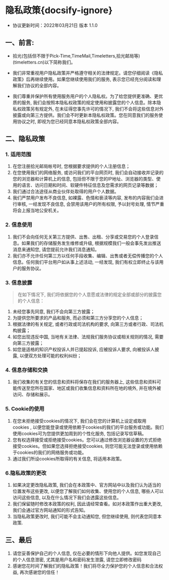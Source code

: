 # 隐私政策{docsify-ignore}

- 协议更新时间：2022年03月21日 版本 1.1.0

## 一、前言: 

- 拾光(包括但不限于Pick-Time,TimeMail,Timeletters,拾光邮局等)(timeletters.cn)以下简称我们。

- 我们非常重视用户隐私政策并严格遵守相关的法律规定。请您仔细阅读《隐私政策》后再继续使用。如果您继续使用我们的服务, 表示您已经充分阅读和理解我们协议的全部内容。

- 我们尊重并保护所有使用服务用户的个人隐私权。为了给您提供更准确、更优质的服务, 我们会按照本隐私权政策的规定使用和披露您的个人信息。除本隐私权政策另有规定外, 在未征得您事先许可的情况下, 我们不会将这些信息对外披露或向第三方提供。我们会不时更新本隐私权政策。您在同意我们的服务使用协议之时, 即视为您已经同意本隐私权政策全部内容。

## 二、隐私政策
### 1. 适用范围

1. 在您注册拾光邮局帐号时, 您根据要求提供的个人注册信息；
2. 在您使用我们的网络服务, 或访问我们的平台网页时, 我们会自动接收并记录的您的浏览器和计算机上的信息, 包括但不限于您的IP地址、浏览器的类型、使用的语言、访问日期和时间、软硬件特征信息及您需求的网页记录等数据；
3. 我们通过合法途径从商业伙伴处取得的用户个人数据。
4. 我们严禁用户发布不良信息, 如裸露、色情和亵渎等内容, 发布的内容我们会进行审核, 一经发现不良信息, 会禁用该用户的所有权限, 予以封号处理, 情节严重将会上报当地公安机关。

### 2. 信息使用

1. 我们不会向任何无关第三方提供、出售、出租、分享或交易您的个人登录信息。如果我们的存储服务发生维修或升级, 根据规模我们一般会事先发出推送消息来通知您, 请您提前允许我们消息通知。
2. 我们亦不允许任何第三方以任何手段收集、编辑、出售或者无偿传播您的个人信息。任何我们平台用户如从事上述活动, 一经发现, 我们有权立即终止与该用户的服务协议。

### 3. 信息披露

> 在如下情况下, 我们将依据您的个人意愿或法律的规定全部或部分的披露您的个人信息：

1. 未经您事先同意, 我们不会向第三方披露；
2. 为提供您所要求的产品和服务, 而必须和第三方分享您的个人信息；
3. 根据法律的有关规定, 或者行政或司法机构的要求, 向第三方或者行政、司法机构披露；
4. 如您出现违反中国, 当地有关法律、法规我们服务协议或相关规则的情况, 需要向第三方披露；
5. 如您是适格的知识产权投诉人并已提起投诉, 应被投诉人要求, 向被投诉人披露, 以便双方处理可能的权利纠纷；

### 4. 信息存储和交换

1. 我们收集的有关您的信息和资料将保存在我们的服务器上, 这些信息和资料可能传送至您所在国家、地区或我们收集信息和资料所在地的境外, 并在境外被访问、存储和展示。

### 5. Cookie的使用

1. 在您未拒绝接受cookies的情况下, 我们会在您的计算机上设定或取用cookies , 以便您能登录或使用依赖于cookies的我们的平台服务或功能。我们使用cookies可为您提供更加周到的个性化服务, 包括记录写信草稿。
2. 您有权选择接受或拒绝接受cookies。您可以通过修改浏览器设置的方式拒绝接受cookies。但如果您选择拒绝接受cookies, 则您可能无法登录或使用依赖于cookies的我们的网络服务或功能。
3. 通过我们所设cookies所取得的有关信息, 将适用本政策。

### 6.隐私政策的更改

1. 如果决定更改隐私政策, 我们会在本政策中、官方网站中以及我们认为适当的位置发布这些更改, 以便您了解我们如何收集、使用您的个人信息, 哪些人可以访问这些信息, 以及在什么情况下我们会透露这些信息。
2. 我们保留随时修改本政策的权利, 因此请经常查看。如对本政策作出重大更改, 我们会通过官方网站通知的形式告知。
3. 当隐私政策更改时, 我们可能不会主动通知您, 但您继续使用, 则代表您同意本政策.

## 三、最后

1. 请您妥善保护自己的个人信息, 仅在必要的情形下向他人提供。如您发现自己的个人信息泄密, 尤其是用户名和密码发生泄露, 请您立即修改密码
2. 感谢您花时间了解我们的隐私政策！我们将尽全力保护您的个人信息和合法权益, 再次感谢您的信任！

<!-- backup -->